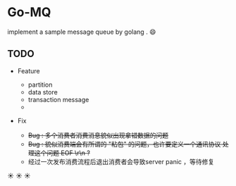 <h1>Go-MQ</h1>

implement a sample message queue by golang . :smile:	

TODO 
 -
 - Feature
    - partition
    - data store
    - transaction message
    - 
    
 - Fix
    - ~~Bug : 多个消费者消费消息貌似出现拿错数据的问题~~ 
    - ~~Bug : 貌似消费端会有所谓的 "粘包" 的问题，也许要定义一个通讯协议
   处理这个问题 EOF \r\n ?~~
   - 经过一次发布消费流程后退出消费者会导致server panic ，等待修复
 
 :sunny: :sunny: :sunny:
    


